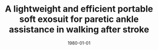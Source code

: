 ---
title: "A lightweight and efficient portable soft exosuit for paretic ankle assistance in walking after stroke"
collection: publications
permalink: /publication/C1-ICRA
date: 1980-01-01
venue: 'Engineering'
link: 'https://ieeexplore.ieee.org/document/8461046'
paperurl: '/files/2018_ICRA.pdf'
citation: 'Bae J., Siviy C., Rouleau M., Menard N., ODonnell K., Galiana I., Athanassiu M., Ryan D., Bibeau C., Sloot L., <b>Kudzia P.</b> ,Ellis T., Awad L. , Walsh C., A lightweight and efficient portable soft exosuit for paretic ankle assistance in walking after stroke, <i>IEEE International Conference on Robotics and Automation (ICRA) </i>, Best IEEE Paper Award in Medical Robotics, Brisbane, Australia, <b>2018</b>'
---